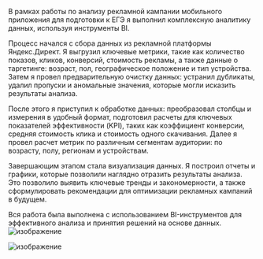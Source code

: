 В рамках работы по анализу рекламной кампании мобильного приложения для подготовки к ЕГЭ я выполнил комплексную аналитику данных, используя инструменты BI.

Процесс начался с сбора данных из рекламной платформы Яндекс.Директ. Я выгрузил ключевые метрики, такие как количество показов, кликов, конверсий, стоимость рекламы, а также данные о таргетинге: возраст, пол, географическое положение и тип устройства. Затем я провел предварительную очистку данных: устранил дубликаты, удалил пропуски и аномальные значения, которые могли исказить результаты анализа.

После этого я приступил к обработке данных: преобразовал столбцы и измерения в удобный формат, подготовил расчеты для ключевых показателей эффективности (KPI), таких как коэффициент конверсии, средняя стоимость клика и стоимость одного скачивания. Далее я провел расчет метрик по различным сегментам аудитории: по возрасту, полу, регионам и устройствам.

Завершающим этапом стала визуализация данных. Я построил отчеты и графики, которые позволили наглядно отразить результаты анализа. Это позволило выявить ключевые тренды и закономерности, а также сформулировать рекомендации для оптимизации рекламных кампаний в будущем.

Вся работа была выполнена с использованием BI-инструментов для эффективного анализа и принятия решений на основе данных.
![изображение](https://github.com/user-attachments/assets/49ef812a-8378-418b-a9d9-252f86a1cd82)

![изображение](https://github.com/user-attachments/assets/18599810-279c-47b8-8071-1a904e10a83b)

